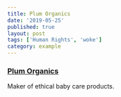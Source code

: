 ```yaml
---
title: Plum Organics
date: '2019-05-25'
published: true
layout: post
tags: ['Human Rights', 'woke']
category: example
---
```


### [Plum Organics](https://www.plumorganics.com/)

Maker of ethical baby care products.

